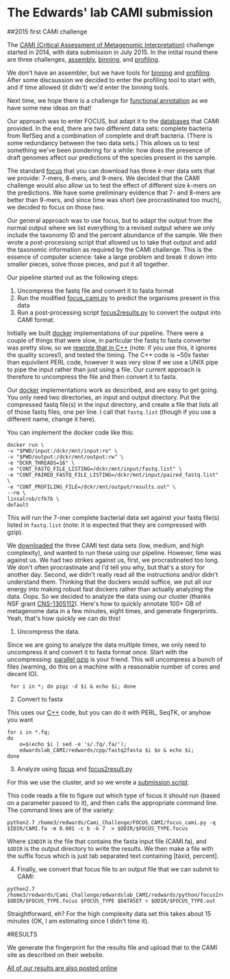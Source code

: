 # The Edwards' lab CAMI submission

##2015 first CAMI challenge

The [CAMI (Critical Assessment of Metagenomic Interpretation)](http://www.cami-challenge.org/) challenge started in 2014, with data submission in July 2015. In the intital round there are three challenges, [assembly](https://github.com/CAMI-challenge/contest_information/blob/master/file_formats/CAMI_A_specification.mkd), [binning](https://github.com/CAMI-challenge/contest_information/blob/master/file_formats/CAMI_B_specification.mkd), and [profiling](https://github.com/CAMI-challenge/contest_information/blob/master/file_formats/CAMI_TP_specification.mkd).

We don't have an assembler, but we have tools for [binning](http://edwards.sdsu.edu/crAss/) and [profiling](http://edwards.sdsu.edu/FOCUS/). After some discsussion we decided to enter the profiling tool to start with, and if time allowed (it didn't) we'd enter the binning tools.

Next time, we hope there is a challenge for [functional annotation](http://edwards.sdsu.edu/rtmg/) as we have some new ideas on that!

Our approach was to enter FOCUS, but adapt it to the [databases](https://data.cami-challenge.org/) that CAMI provided. In the end, there are two different data sets: complete bacteria from RefSeq and a combination of complete and draft bacteria. (There is some redundancy between the two data sets.) This allows us to test something we've been pondering for a while: how does the presence of draft genomes affect our predictions of the species present in the sample.

The standard [focus](http://edwards.sdsu.edu/FOCUS/) that you can download has three *k*-mer data sets that we provide: 7-mers, 8-mers, and 9-mers. We decided that the CAMI challenge would also allow us to test the effect of different size *k*-mers on the predictions. We have some preliminary evidence that 7- and 8-mers are better than 9-mers, and since time was short (we procrastinated too much), we decided to focus on those two.

Our general approach was to use focus, but to adapt the output from the normal output where we list everything to a revised output where we only include the taxonomy ID and the percent abundance of the sample. We then wrote a post-procesisng script that allowed us to take that output and add the taxonomic information as required by the CAMI challenge. This is the essence of computer science: take a large problem and break it down into smaller pieces, solve those pieces, and put it all together. 

Our pipeline started out as the following steps:

1. Uncompress the fastq file and convert it to fasta format
2. Run the modified [focus_cami.py](gueiros/focus_cami.py) to predict the organisms present in this data
3. Run a post-processing script [focus2results.py](redwards/python/focus2result.py) to convert the output into CAMI format.

Initially we built [docker](https://hub.docker.com/u/linsalrob/) implementations of our pipeline. There were a couple of things that were slow, in particular the fastq to fasta converter was pretty slow, so we [rewrote that in C++](redwards/cpp/fastq2fasta.cpp) (note: if you use this, it ignores the quality scores!), and tested the timing. The C++ code is ~50x faster than equivilent PERL code, however it was very slow if we use a UNIX pipe to pipe the input rather than just using a file. Our current approach is therefore to uncompress the file and then convert it to fasta.

Our [docker](https://hub.docker.com/u/linsalrob/) implementations work as described, and are easy to get going. You only need two directories, an input and output directory. Put the compressed fastq file(s) in the input directory, and create a file that lists all of those fastq files, one per line. I call that `fastq.list` (though if you use a different name, change it here).

You can implement the docker code like this:

```
docker run \
-v "$PWD/input:/dckr/mnt/input:ro" \
-v "$PWD/output:/dckr/mnt/output:rw" \
-e "DCKR_THREADS=16" \
-e "CONT_FASTQ_FILE_LISTING=/dckr/mnt/input/fastq.list" \
-e "CONT_PAIRED_FASTQ_FILE_LISTING=/dckr/mnt/input/paired_fastq.list" \
-e "CONT_PROFILING_FILE=/dckr/mnt/output/results.out" \
--rm \
linsalrob/cfk7b \
default
```

This will run the 7-mer complete bacterial data set against your fastq file(s) listed in `fastq.list` (note: it is expected that they are compressed with gzip).


We [downloaded](https://data.cami-challenge.org/) the three CAMI test data sets (low, medium, and high complexity), and wanted to run these using our pipeline. However, time was against us. We had two strikes against us, first, we procrastinated too long. We don't often procrastinate and I'd tell you why, but that's a story for another day. Second, we didn't really read all the instructions and/or didn't understand them. Thinking that the dockers would suffice, we put all our energy into making robust fast dockers rather than actually analyzing the data. Oops. So we decided to analyze the data using our cluster (thanks NSF grant [CNS-1305112](http://www.nsf.gov/awardsearch/showAward?AWD_ID=1305112)). Here's how to quickly annotate 100+ GB of metagenome data in a few minutes, eight times, and generate fingerprints. Yeah, that's how quickly we can do this!

1. Uncompress the data. 

Since we are going to analyze the data multiple times, we only need to uncompress it and convert it to fasta format once. Start with the uncompressing: [parallel gzip](http://zlib.net/pigz/) is your friend.  This will uncompress a bunch of files (warning, do this on a machine with a reasonable number of cores and decent IO).

```
 for i in *; do pigz -d $i & echo $i; done
```

2. Convert to fasta

This uses our [C++](redwards/cpp/fastq2fasta.cpp) code, but you can do it with PERL, SeqTK, or anyhow you want

```
for i in *.fq;
do
	o=$(echo $i | sed -e 's/.fq/.fa/');
	edwardslab_CAMI/redwards/cpp/fastq2fasta $i $o & echo $i;
done
```


3. Analyze using [focus](gueiros/focus_cami.py) and [focus2result.py](redwards/python/focus2result.py)

For this we use the cluster, and so we wrote a [submission script](redwards/bash/cami.sh).

This code reads a file to figure out which type of focus it should run (based on a parameter passed to it), and then calls the appropriate command line. The command lines are of the variety:

```
python2.7 /home3/redwards/Cami_Challenge/FOCUS_CAMI/focus_cami.py -q $IDIR/CAMI.fa -m 0.001 -c b -k 7  > $ODIR/$FOCUS_TYPE.focus
```

Where `$INDIR` is the file that contains the fasta input file (CAMI.fa), and `$ODIR` is the output directory to write the results. We then make a file with the suffix focus which is just tab separated text containing [taxid, percent].

4. Finally, we convert that focus file to an output file that we can submit to CAMI:

```
python2.7 /home3/redwards/Cami_Challenge/edwardslab_CAMI/redwards/python/focus2result.py $ODIR/$FOCUS_TYPE.focus $FOCUS_TYPE $DATASET > $ODIR/$FOCUS_TYPE.out
```

Straightforward, eh? For the high complexity data set this takes about 15 minutes (OK, I am estimating since I didn't time it).


#RESULTS

We generate the fingerprint for the results file and upload that to the CAMI site as described on their website.

[All of our results are also posted online](results/)


